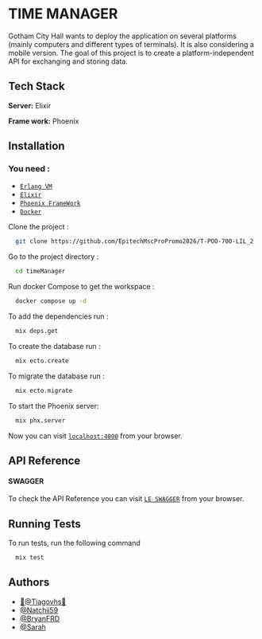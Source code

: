 
# TIME MANAGER

 Gotham City Hall wants to deploy the application on several platforms (mainly computers and different types of terminals). It is also considering a mobile version.
 The goal of this project is to create a platform-independent API for exchanging and storing data.


## Tech Stack

**Server:** Elixir

**Frame work:** Phoenix


## Installation

### You need :
- [``Erlang VM``](https://www.erlang.org/downloads.html)
- [`Elixir`](https://elixir-lang.org/install.html) 
- [``Phoenix FrameWork``](https://hexdocs.pm/phoenix/up_and_running.html)
- [``Docker``](https://www.docker.com/products/docker-desktop/)

    


Clone the project :

```bash
  git clone https://github.com/EpitechMscProPromo2026/T-POO-700-LIL_2
```

Go to the project directory :

```bash
  cd timeManager
```
Run docker Compose to get the workspace :

```bash
  docker compose up -d
```

To add the dependencies run :
```bash
  mix deps.get
```

To create the database run :

```bash
  mix ecto.create  
```

To migrate the database run :

```bash
  mix ecto.migrate
```


To start the Phoenix server:
```bash
  mix phx.server 
```
Now you can visit [`localhost:4000`](http://localhost:4000) from your browser.

## API Reference

#### SWAGGER

To check the API Reference you can visit [`LE SWAGGER`](http://localhost:4000/api/swager/etc) from your browser.


## Running Tests

To run tests, run the following command

```bash
  mix test
```






## Authors

- [🦍@Tiagovhs🐉](https://github.com/Tiagovhs)
- [@Natchii59](https://github.com/Natchii59)
- [@BryanFRD](https://github.com/BryanFRD)
- [@Sarah](https://github.com/dumbfacemonster)
